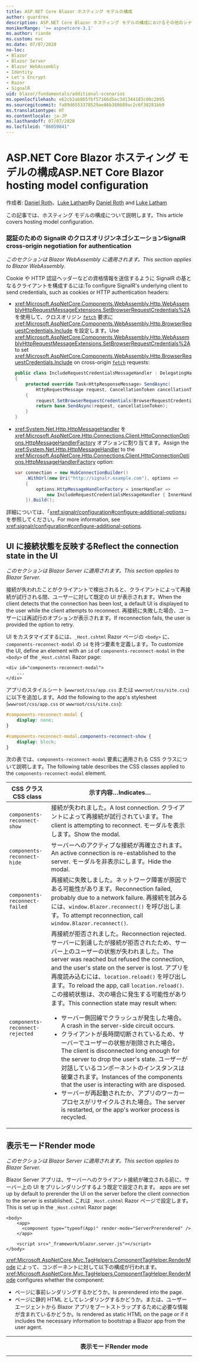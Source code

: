 ```yaml
---
title: ASP.NET Core Blazor ホスティング モデルの構成
author: guardrex
description: ASP.NET Core Blazor ホスティング モデルの構成におけるその他のシナリオについて説明します。
monikerRange: '>= aspnetcore-3.1'
ms.author: riande
ms.custom: mvc
ms.date: 07/07/2020
no-loc:
- Blazor
- Blazor Server
- Blazor WebAssembly
- Identity
- Let's Encrypt
- Razor
- SignalR
uid: blazor/fundamentals/additional-scenarios
ms.openlocfilehash: e62cb2ab865fbf57166d5ec3d1344183c00c2095
ms.sourcegitcommit: fa89d6553378529ae86b388689ac2c6f38281bb9
ms.translationtype: HT
ms.contentlocale: ja-JP
ms.lasthandoff: 07/07/2020
ms.locfileid: "86059841"
---
```

# <a name="aspnet-core-blazor-hosting-model-configuration"></a><span data-ttu-id="52316-103">ASP.NET Core Blazor ホスティング モデルの構成</span><span class="sxs-lookup"><span data-stu-id="52316-103">ASP.NET Core Blazor hosting model configuration</span></span>

<span data-ttu-id="52316-104">作成者: [Daniel Roth](https://github.com/danroth27)、[Luke Latham](https://github.com/guardrex)</span><span class="sxs-lookup"><span data-stu-id="52316-104">By [Daniel Roth](https://github.com/danroth27) and [Luke Latham](https://github.com/guardrex)</span></span>

<span data-ttu-id="52316-105">この記事では、ホスティング モデルの構成について説明します。</span><span class="sxs-lookup"><span data-stu-id="52316-105">This article covers hosting model configuration.</span></span>

### <a name="signalr-cross-origin-negotiation-for-authentication"></a><span data-ttu-id="52316-106">認証のための SignalR のクロスオリジンネゴシエーション</span><span class="sxs-lookup"><span data-stu-id="52316-106">SignalR cross-origin negotiation for authentication</span></span>

<span data-ttu-id="52316-107">*このセクションは Blazor WebAssembly に適用されます。*</span><span class="sxs-lookup"><span data-stu-id="52316-107">*This section applies to Blazor WebAssembly.*</span></span>

<span data-ttu-id="52316-108">Cookie や HTTP 認証ヘッダーなどの資格情報を送信するように SignalR の基となるクライアントを構成するには:</span><span class="sxs-lookup"><span data-stu-id="52316-108">To configure SignalR's underlying client to send credentials, such as cookies or HTTP authentication headers:</span></span>

* <span data-ttu-id="52316-109"><xref:Microsoft.AspNetCore.Components.WebAssembly.Http.WebAssemblyHttpRequestMessageExtensions.SetBrowserRequestCredentials%2A> を使用して、クロスオリジン [`fetch`](https://developer.mozilla.org/docs/Web/API/Fetch_API/Using_Fetch) 要求に <xref:Microsoft.AspNetCore.Components.WebAssembly.Http.BrowserRequestCredentials.Include> を設定します。</span><span class="sxs-lookup"><span data-stu-id="52316-109">Use <xref:Microsoft.AspNetCore.Components.WebAssembly.Http.WebAssemblyHttpRequestMessageExtensions.SetBrowserRequestCredentials%2A> to set <xref:Microsoft.AspNetCore.Components.WebAssembly.Http.BrowserRequestCredentials.Include> on cross-origin [`fetch`](https://developer.mozilla.org/docs/Web/API/Fetch_API/Using_Fetch) requests:</span></span>

  ```csharp
  public class IncludeRequestCredentialsMessageHandler : DelegatingHandler
  {
      protected override Task<HttpResponseMessage> SendAsync(
          HttpRequestMessage request, CancellationToken cancellationToken)
      {
          request.SetBrowserRequestCredentials(BrowserRequestCredentials.Include);
          return base.SendAsync(request, cancellationToken);
      }
  }
  ```

* <span data-ttu-id="52316-110"><xref:System.Net.Http.HttpMessageHandler> を <xref:Microsoft.AspNetCore.Http.Connections.Client.HttpConnectionOptions.HttpMessageHandlerFactory> オプションに割り当てます。</span><span class="sxs-lookup"><span data-stu-id="52316-110">Assign the <xref:System.Net.Http.HttpMessageHandler> to the <xref:Microsoft.AspNetCore.Http.Connections.Client.HttpConnectionOptions.HttpMessageHandlerFactory> option:</span></span>

  ```csharp
  var connection = new HubConnectionBuilder()
      .WithUrl(new Uri("http://signalr.example.com"), options =>
      {
          options.HttpMessageHandlerFactory = innerHandler => 
              new IncludeRequestCredentialsMessageHandler { InnerHandler = innerHandler };
      }).Build();
  ```

<span data-ttu-id="52316-111">詳細については、「<xref:signalr/configuration#configure-additional-options>」を参照してください。</span><span class="sxs-lookup"><span data-stu-id="52316-111">For more information, see <xref:signalr/configuration#configure-additional-options>.</span></span>

## <a name="reflect-the-connection-state-in-the-ui"></a><span data-ttu-id="52316-112">UI に接続状態を反映する</span><span class="sxs-lookup"><span data-stu-id="52316-112">Reflect the connection state in the UI</span></span>

<span data-ttu-id="52316-113">*このセクションは Blazor Server に適用されます。*</span><span class="sxs-lookup"><span data-stu-id="52316-113">*This section applies to Blazor Server.*</span></span>

<span data-ttu-id="52316-114">接続が失われたことがクライアントで検出されると、クライアントによって再接続が試行される間、ユーザーに対して既定の UI が表示されます。</span><span class="sxs-lookup"><span data-stu-id="52316-114">When the client detects that the connection has been lost, a default UI is displayed to the user while the client attempts to reconnect.</span></span> <span data-ttu-id="52316-115">再接続に失敗した場合、ユーザーには再試行のオプションが表示されます。</span><span class="sxs-lookup"><span data-stu-id="52316-115">If reconnection fails, the user is provided the option to retry.</span></span>

<span data-ttu-id="52316-116">UI をカスタマイズするには、`_Host.cshtml` Razor ページの `<body>` に、`components-reconnect-modal` の `id` を持つ要素を定義します。</span><span class="sxs-lookup"><span data-stu-id="52316-116">To customize the UI, define an element with an `id` of `components-reconnect-modal` in the `<body>` of the `_Host.cshtml` Razor page:</span></span>

```cshtml
<div id="components-reconnect-modal">
    ...
</div>
```

<span data-ttu-id="52316-117">アプリのスタイルシート (`wwwroot/css/app.css` または `wwwroot/css/site.css`) に以下を追加します。</span><span class="sxs-lookup"><span data-stu-id="52316-117">Add the following to the app's stylesheet (`wwwroot/css/app.css` or `wwwroot/css/site.css`):</span></span>

```css
#components-reconnect-modal {
    display: none;
}

#components-reconnect-modal.components-reconnect-show {
    display: block;
}
```

<span data-ttu-id="52316-118">次の表では、`components-reconnect-modal` 要素に適用される CSS クラスについて説明します。</span><span class="sxs-lookup"><span data-stu-id="52316-118">The following table describes the CSS classes applied to the `components-reconnect-modal` element.</span></span>

| <span data-ttu-id="52316-119">CSS クラス</span><span class="sxs-lookup"><span data-stu-id="52316-119">CSS class</span></span>                       | <span data-ttu-id="52316-120">示す内容&hellip;</span><span class="sxs-lookup"><span data-stu-id="52316-120">Indicates&hellip;</span></span> |
| ------------------------------- | ----------------- |
| `components-reconnect-show`     | <span data-ttu-id="52316-121">接続が失われました。</span><span class="sxs-lookup"><span data-stu-id="52316-121">A lost connection.</span></span> <span data-ttu-id="52316-122">クライアントによって再接続が試行されています。</span><span class="sxs-lookup"><span data-stu-id="52316-122">The client is attempting to reconnect.</span></span> <span data-ttu-id="52316-123">モーダルを表示します。</span><span class="sxs-lookup"><span data-stu-id="52316-123">Show the modal.</span></span> |
| `components-reconnect-hide`     | <span data-ttu-id="52316-124">サーバーへのアクティブな接続が再確立されます。</span><span class="sxs-lookup"><span data-stu-id="52316-124">An active connection is re-established to the server.</span></span> <span data-ttu-id="52316-125">モーダルを非表示にします。</span><span class="sxs-lookup"><span data-stu-id="52316-125">Hide the modal.</span></span> |
| `components-reconnect-failed`   | <span data-ttu-id="52316-126">再接続に失敗しました。ネットワーク障害が原因である可能性があります。</span><span class="sxs-lookup"><span data-stu-id="52316-126">Reconnection failed, probably due to a network failure.</span></span> <span data-ttu-id="52316-127">再接続を試みるには、`window.Blazor.reconnect()` を呼び出します。</span><span class="sxs-lookup"><span data-stu-id="52316-127">To attempt reconnection, call `window.Blazor.reconnect()`.</span></span> |
| `components-reconnect-rejected` | <span data-ttu-id="52316-128">再接続が拒否されました。</span><span class="sxs-lookup"><span data-stu-id="52316-128">Reconnection rejected.</span></span> <span data-ttu-id="52316-129">サーバーに到達したが接続が拒否されたため、サーバー上のユーザーの状態が失われました。</span><span class="sxs-lookup"><span data-stu-id="52316-129">The server was reached but refused the connection, and the user's state on the server is lost.</span></span> <span data-ttu-id="52316-130">アプリを再度読み込むには、`location.reload()` を呼び出します。</span><span class="sxs-lookup"><span data-stu-id="52316-130">To reload the app, call `location.reload()`.</span></span> <span data-ttu-id="52316-131">この接続状態は、次の場合に発生する可能性があります。</span><span class="sxs-lookup"><span data-stu-id="52316-131">This connection state may result when:</span></span><ul><li><span data-ttu-id="52316-132">サーバー側回線でクラッシュが発生した場合。</span><span class="sxs-lookup"><span data-stu-id="52316-132">A crash in the server-side circuit occurs.</span></span></li><li><span data-ttu-id="52316-133">クライアントが長時間切断されているため、サーバーでユーザーの状態が削除された場合。</span><span class="sxs-lookup"><span data-stu-id="52316-133">The client is disconnected long enough for the server to drop the user's state.</span></span> <span data-ttu-id="52316-134">ユーザーが対話しているコンポーネントのインスタンスは破棄されます。</span><span class="sxs-lookup"><span data-stu-id="52316-134">Instances of the components that the user is interacting with are disposed.</span></span></li><li><span data-ttu-id="52316-135">サーバーが再起動されたか、アプリのワーカー プロセスがリサイクルされた場合。</span><span class="sxs-lookup"><span data-stu-id="52316-135">The server is restarted, or the app's worker process is recycled.</span></span></li></ul> |

## <a name="render-mode"></a><span data-ttu-id="52316-136">表示モード</span><span class="sxs-lookup"><span data-stu-id="52316-136">Render mode</span></span>

<span data-ttu-id="52316-137">*このセクションは Blazor Server に適用されます。*</span><span class="sxs-lookup"><span data-stu-id="52316-137">*This section applies to Blazor Server.*</span></span>

Blazor Server<span data-ttu-id="52316-138"> アプリは、サーバーへのクライアント接続が確立される前に、サーバー上の UI をプリレンダリングするよう既定で設定されます。</span><span class="sxs-lookup"><span data-stu-id="52316-138"> apps are set up by default to prerender the UI on the server before the client connection to the server is established.</span></span> <span data-ttu-id="52316-139">これは `_Host.cshtml` Razor ページで設定します。</span><span class="sxs-lookup"><span data-stu-id="52316-139">This is set up in the `_Host.cshtml` Razor page:</span></span>

```cshtml
<body>
    <app>
      <component type="typeof(App)" render-mode="ServerPrerendered" />
    </app>

    <script src="_framework/blazor.server.js"></script>
</body>
```

<span data-ttu-id="52316-140"><xref:Microsoft.AspNetCore.Mvc.TagHelpers.ComponentTagHelper.RenderMode> によって、コンポーネントに対して以下の構成が行われます。</span><span class="sxs-lookup"><span data-stu-id="52316-140"><xref:Microsoft.AspNetCore.Mvc.TagHelpers.ComponentTagHelper.RenderMode> configures whether the component:</span></span>

* <span data-ttu-id="52316-141">ページに事前レンダリングするかどうか。</span><span class="sxs-lookup"><span data-stu-id="52316-141">Is prerendered into the page.</span></span>
* <span data-ttu-id="52316-142">ページに静的 HTML としてレンダリングするかどうか。または、ユーザー エージェントから Blazor アプリをブートストラップするために必要な情報が含まれているかどうか。</span><span class="sxs-lookup"><span data-stu-id="52316-142">Is rendered as static HTML on the page or if it includes the necessary information to bootstrap a Blazor app from the user agent.</span></span>

| <span data-ttu-id="52316-143">表示モード</span><span class="sxs-lookup"><span data-stu-id="52316-143">Render mode</span></span> | <span data-ttu-id="52316-144">説明</span><span class="sxs-lookup"><span data-stu-id="52316-144">Description</span></span> |
| --- | --- |
| <xref:Microsoft.AspNetCore.Mvc.Rendering.RenderMode.ServerPrerendered> | <span data-ttu-id="52316-145">コンポーネントを静的 HTML にレンダリングし、Blazor Server アプリのマーカーを含めます。</span><span class="sxs-lookup"><span data-stu-id="52316-145">Renders the component into static HTML and includes a marker for a Blazor Server app.</span></span> <span data-ttu-id="52316-146">このマーカーは、ユーザー エージェントの起動時に Blazor アプリをブートストラップするために使用されます。</span><span class="sxs-lookup"><span data-stu-id="52316-146">When the user-agent starts, this marker is used to bootstrap a Blazor app.</span></span> |
| <xref:Microsoft.AspNetCore.Mvc.Rendering.RenderMode.Server> | <span data-ttu-id="52316-147">Blazor Server アプリのマーカーをレンダリングします。</span><span class="sxs-lookup"><span data-stu-id="52316-147">Renders a marker for a Blazor Server app.</span></span> <span data-ttu-id="52316-148">コンポーネントからの出力は含められません。</span><span class="sxs-lookup"><span data-stu-id="52316-148">Output from the component isn't included.</span></span> <span data-ttu-id="52316-149">このマーカーは、ユーザー エージェントの起動時に Blazor アプリをブートストラップするために使用されます。</span><span class="sxs-lookup"><span data-stu-id="52316-149">When the user-agent starts, this marker is used to bootstrap a Blazor app.</span></span> |
| <xref:Microsoft.AspNetCore.Mvc.Rendering.RenderMode.Static> | <span data-ttu-id="52316-150">コンポーネントを静的 HTML にレンダリングします。</span><span class="sxs-lookup"><span data-stu-id="52316-150">Renders the component into static HTML.</span></span> |

<span data-ttu-id="52316-151">静的 HTML ページからのサーバー コンポーネントのレンダリングは、サポートされていません。</span><span class="sxs-lookup"><span data-stu-id="52316-151">Rendering server components from a static HTML page isn't supported.</span></span>

## <a name="configure-the-signalr-client-for-blazor-server-apps"></a><span data-ttu-id="52316-152">Blazor Server アプリ用に SignalR クライアントを構成する</span><span class="sxs-lookup"><span data-stu-id="52316-152">Configure the SignalR client for Blazor Server apps</span></span>

<span data-ttu-id="52316-153">*このセクションは Blazor Server に適用されます。*</span><span class="sxs-lookup"><span data-stu-id="52316-153">*This section applies to Blazor Server.*</span></span>

<span data-ttu-id="52316-154">場合によっては、Blazor Server アプリによって使用される SignalR クライアントを構成する必要があります。</span><span class="sxs-lookup"><span data-stu-id="52316-154">Sometimes, you need to configure the SignalR client used by Blazor Server apps.</span></span> <span data-ttu-id="52316-155">たとえば、接続の問題を診断するために SignalR クライアントのログ記録を構成できます。</span><span class="sxs-lookup"><span data-stu-id="52316-155">For example, you might want to configure logging on the SignalR client to diagnose a connection issue.</span></span>

<span data-ttu-id="52316-156">`Pages/_Host.cshtml` ファイルで SignalR クライアントを構成するには:</span><span class="sxs-lookup"><span data-stu-id="52316-156">To configure the SignalR client in the `Pages/_Host.cshtml` file:</span></span>

* <span data-ttu-id="52316-157">`blazor.server.js` スクリプトの `<script>` タグに `autostart="false"` 属性を追加します。</span><span class="sxs-lookup"><span data-stu-id="52316-157">Add an `autostart="false"` attribute to the `<script>` tag for the `blazor.server.js` script.</span></span>
* <span data-ttu-id="52316-158">`Blazor.start` を呼び出し、SignalR ビルダーを指定する構成オブジェクトを渡します。</span><span class="sxs-lookup"><span data-stu-id="52316-158">Call `Blazor.start` and pass in a configuration object that specifies the SignalR builder.</span></span>

```html
<script src="_framework/blazor.server.js" autostart="false"></script>
<script>
  Blazor.start({
    configureSignalR: function (builder) {
      builder.configureLogging("information"); // LogLevel.Information
    }
  });
</script>
```

## <a name="additional-resources"></a><span data-ttu-id="52316-159">その他の技術情報</span><span class="sxs-lookup"><span data-stu-id="52316-159">Additional resources</span></span>

* <xref:fundamentals/logging/index>
